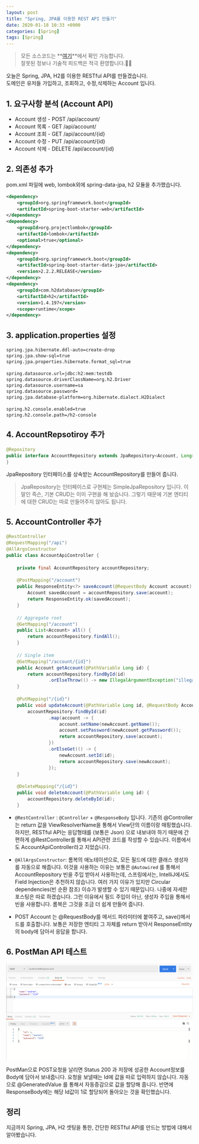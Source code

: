 ```yaml
---
layout: post
title: "Spring, JPA를 이용한 REST API 만들기"
date: 2020-01-18 10:33 +0900
categories: [Spring]
tags: [Spring]
---
```

> 모든 소스코드는 **[여기](https://github.com/umanking/blog-code-workspace)**에서 확인 가능합니다.  
> 잘못된 정보나 기술적 피드백은 적극 환영합니다.🙆‍♂️

오늘은 Spring, JPA, H2를 이용한 RESTful API를 만들겠습니다.  
도메인은 유저들 가입하고, 조회하고, 수정,삭제하는 Account 입니다.

## 1. 요구사항 분석 (Account API)
- Account 생성 - POST /api/account/
- Account 목록 - GET /api/account/
- Account 조회 - GET /api/account/{id}
- Account 수정 - PUT /api/account/{id}
- Account 삭제 - DELETE /api/account/{id} 


## 2. 의존성 추가
pom.xml 파일에 web, lombok외에 spring-data-jpa, h2 모듈을 추가했습니다. 
```xml
<dependency>
    <groupId>org.springframework.boot</groupId>
    <artifactId>spring-boot-starter-web</artifactId>
</dependency>
<dependency>
    <groupId>org.projectlombok</groupId>
    <artifactId>lombok</artifactId>
    <optional>true</optional>
</dependency>
<dependency>
    <groupId>org.springframework.boot</groupId>
    <artifactId>spring-boot-starter-data-jpa</artifactId>
    <version>2.2.2.RELEASE</version>
</dependency>
<dependency>
    <groupId>com.h2database</groupId>
    <artifactId>h2</artifactId>
    <version>1.4.197</version>
    <scope>runtime</scope>
</dependency>
```

## 3. application.properties 설정
```properties
spring.jpa.hibernate.ddl-auto=create-drop
spring.jpa.show-sql=true
spring.jpa.properties.hibernate.format_sql=true

spring.datasource.url=jdbc:h2:mem:testdb
spring.datasource.driverClassName=org.h2.Driver
spring.datasource.username=sa
spring.datasource.password=
spring.jpa.database-platform=org.hibernate.dialect.H2Dialect

spring.h2.console.enabled=true
spring.h2.console.path=/h2-console
```

## 4. AccountRepsotiroy 추가

```java
@Repository
public interface AccountRepository extends JpaRepository<Account, Long> {
}
```
JpaRepository 인터페이스를 상속받는 AccountRepository를 만들어 줍니다.
> JpaRepository는 인터페이스로 구현체는 SimpleJpaRepository 입니다. 이 말인 즉슨, 기본 CRUD는 이미 구현을 해 놨습니다. 그렇기 때문에 기본 엔티티에 대한 CRUD는 따로 만들어주지 않아도 됩니다. 


## 5. AccountController 추가
```java
@RestController
@RequestMapping("/api")
@AllArgsConstructor
public class AccountApiController {

    private final AccountRepository accountRepository;

    @PostMapping("/account")
    public ResponseEntity<?> saveAccount(@RequestBody Account account) {
        Account savedAccount = accountRepository.save(account);
        return ResponseEntity.ok(savedAccount);
    }

    // Aggregate root
    @GetMapping("/account")
    public List<Account> all() {
        return accountRepository.findAll();
    }

    // Single item
    @GetMapping("/account/{id}")
    public Account getAccount(@PathVariable Long id) {
        return accountRepository.findById(id)
                .orElseThrow(() -> new IllegalArgumentException("illegal argument :" + id));
    }

    @PutMapping("/{id}")
    public void updateAccount(@PathVariable Long id, @RequestBody Account newAccount) {
        accountRepository.findById(id)
                .map(account -> {
                    account.setName(newAccount.getName());
                    account.setPassword(newAccount.getPassword());
                    return accountRepository.save(account);
                })
                .orElseGet(() -> {
                    newAccount.setId(id);
                    return accountRepository.save(newAccount);
                });
    }

    @DeleteMapping("/{id}")
    public void deleteAccount(@PathVariable Long id) {
        accountRepository.deleteById(id);
    }

```
- `@RestController` : `@Controller` + `@ResponseBody` 입니다. 기존의 @Controller는 return 값을 ViewResolverName을 통해서 View단의 이름이랑 매핑했습니다. 하지만, RESTful API는 응답형태를 (보통은 Json) 으로 내보내야 하기 때문에 간편하게 @RestController를 통해서 API관련 코드를 작성할 수 있습니다. 이름에서도 AccountApiController라고 지었습니다. 

- `@AllArgsConstructor`: 롬복의 애노테이션으로, 모든 필드에 대한 클래스 생성자를 자동으로 해줍니다. 이것을 사용하는 이유는 보통은 `@Autowired` 를 통해서 AccountRepository 빈을 주입 받아서 사용하는데, 스프링에서는, IntelliJ에서도 Field Injection은 추천하지 않습니다. 여러 가지 이유가 있지만 Circular dependencies(빈 순환 참조) 이슈가 발생할 수 있기 때문입니다. 나중에 자세한 포스팅은 따로 하겠습니다. 그런 이유에서 필드 주입이 아닌, 생성자 주입을 통해서 빈을 사용합니다. 롬복은 그것을 조금 더 쉽게 만들어 줍니다.



- POST Account 는 @RequestBody를 메서드 파라미터에 붙여주고, save()메서드를 호출합니다. 보통은 저장한 엔티티 그 자체를 return 받아서 ResponseEntity의 body에 담아서 응답을 합니다. 


## 6. PostMan API 테스트

![](/assets/images/post.png)

PostMan으로 POST요청을 날리면 Status 200 과 저장에 성공한 Account정보를 Body에 담아서 보내줍니다. 
요청을 보낼때는 Id에 값을 따로 입력하지 않습니다. 자동으로 @GeneratedValue 를 통해서 자동증감으로 값을 할당해 줍니다. 반면에 ResponseBody에는 해당 Id값이 1로 할당되어 돌아오는 것을 확인했습니다. 

## 정리
지금까지 Spring, JPA, H2 셋팅을 통한, 간단한 RESTful API를 만드는 방법에 대해서 알아봤습니다.
